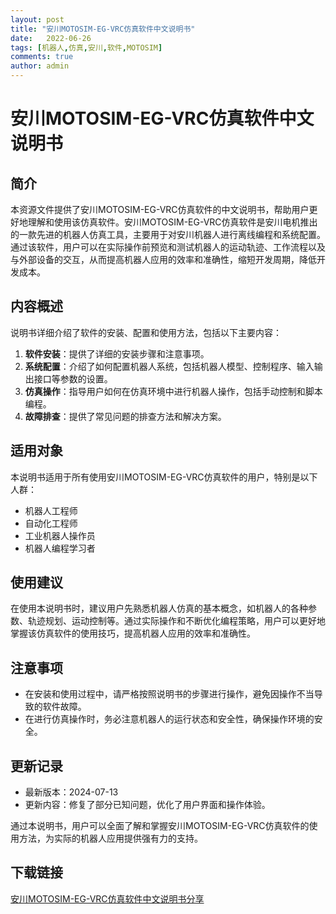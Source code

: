 ```yaml
---
layout: post
title: "安川MOTOSIM-EG-VRC仿真软件中文说明书"
date:   2022-06-26
tags: [机器人,仿真,安川,软件,MOTOSIM]
comments: true
author: admin
---
```

# 安川MOTOSIM-EG-VRC仿真软件中文说明书

## 简介
本资源文件提供了安川MOTOSIM-EG-VRC仿真软件的中文说明书，帮助用户更好地理解和使用该仿真软件。安川MOTOSIM-EG-VRC仿真软件是安川电机推出的一款先进的机器人仿真工具，主要用于对安川机器人进行离线编程和系统配置。通过该软件，用户可以在实际操作前预览和测试机器人的运动轨迹、工作流程以及与外部设备的交互，从而提高机器人应用的效率和准确性，缩短开发周期，降低开发成本。

## 内容概述
说明书详细介绍了软件的安装、配置和使用方法，包括以下主要内容：
1. **软件安装**：提供了详细的安装步骤和注意事项。
2. **系统配置**：介绍了如何配置机器人系统，包括机器人模型、控制程序、输入输出接口等参数的设置。
3. **仿真操作**：指导用户如何在仿真环境中进行机器人操作，包括手动控制和脚本编程。
4. **故障排查**：提供了常见问题的排查方法和解决方案。

## 适用对象
本说明书适用于所有使用安川MOTOSIM-EG-VRC仿真软件的用户，特别是以下人群：
- 机器人工程师
- 自动化工程师
- 工业机器人操作员
- 机器人编程学习者

## 使用建议
在使用本说明书时，建议用户先熟悉机器人仿真的基本概念，如机器人的各种参数、轨迹规划、运动控制等。通过实际操作和不断优化编程策略，用户可以更好地掌握该仿真软件的使用技巧，提高机器人应用的效率和准确性。

## 注意事项
- 在安装和使用过程中，请严格按照说明书的步骤进行操作，避免因操作不当导致的软件故障。
- 在进行仿真操作时，务必注意机器人的运行状态和安全性，确保操作环境的安全。

## 更新记录
- 最新版本：2024-07-13
- 更新内容：修复了部分已知问题，优化了用户界面和操作体验。

通过本说明书，用户可以全面了解和掌握安川MOTOSIM-EG-VRC仿真软件的使用方法，为实际的机器人应用提供强有力的支持。

## 下载链接

[安川MOTOSIM-EG-VRC仿真软件中文说明书分享](https://pan.quark.cn/s/9a1ef41a0eab)